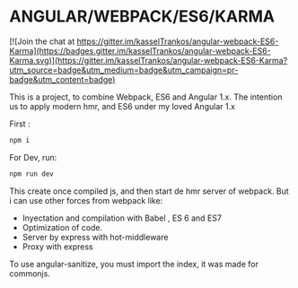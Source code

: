 # ANGULAR/WEBPACK/ES6/KARMA

[![Join the chat at https://gitter.im/kasselTrankos/angular-webpack-ES6-Karma](https://badges.gitter.im/kasselTrankos/angular-webpack-ES6-Karma.svg)](https://gitter.im/kasselTrankos/angular-webpack-ES6-Karma?utm_source=badge&utm_medium=badge&utm_campaign=pr-badge&utm_content=badge)

This is a project, to combine Webpack, ES6 and Angular 1.x.
The intention us to apply modern hmr, and ES6 under my loved Angular 1.x

First :
```bash
npm i
```
For Dev, run:
```bash
npm run dev
```
This create once compiled js, and then start de hmr server of webpack. But i can use other forces from webpack like:
- Inyectation and compilation with Babel , ES 6 and ES7
- Optimization of code.
- Server by express with hot-middleware
- Proxy with express

To use angular-sanitize, you must import the index, it was made for commonjs.

